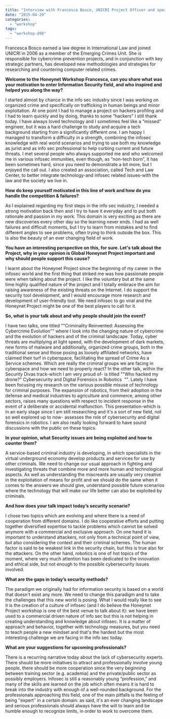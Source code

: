 ```yaml
---
title: "Interview with Francesca Bosco, UNICRI Project Officer and speaker at the Honeynet Workshop 2015"
date: "2015-04-29"
categories: 
  - "workshop"
tags: 
  - "workshop-d98"
---
```


Francesca Bosco earned a law degree in International Law and joined UNICRI in 2006 as a member of the Emerging Crimes Unit. She is responsible for cybercrime prevention projects, and in conjunction with key strategic partners, has developed new methodologies and strategies for researching and countering computer related crimes.

  

**Welcome to the Honeynet Workshop Francesca, can you share what was your motivation to enter Information Security field, and who inspired and helped you along the way?**

  

I started almost by chance in the info sec industry since I was working on organized crime and specifically on trafficking in human beings and minor exploitation. At one point I had to manage a project on hackers profiling and I had to learn quickly and by doing, thanks to some “hackers” I still thank today. I have always loved technology and I sometimes feel like a “missed” engineer, but it was a hard challenge to study and acquire a tech background starting from a significantly different one. I am happy I managed to transform a difficulty in a strength, combining the infosec knowledge with real world scenarios and trying to use both my knowledge as jurist and as info sec professional to help curbing current and future threats. I met several people who always supported me and who welcomed me in various infosec immunities, even though, as “non-tech born”, it has been sometimes hard, since you need to demonstrate a bit more, but I enjoyed the call out. I also created an association, called Tech and Law Center, to better integrate technology-and infosec related issues-with the law and the society we live in.

  

**How do keep yourself motivated in this line of work and how do you handle the competition & failures?**

  

As I explained regarding my first steps in the info sec industry, I needed a strong motivation back then and I try to have it everyday and to put both rationale and passion in my work. This domain is very exciting as there are new discoveries every other day so the learning never ends. I had as well failures and difficult moments, but I try to learn from mistakes and to find different angles to see problems, often trying to think outside the box. This is also the beauty of an ever changing field of work.

  

**You have an interesting perspective on this, for sure. Let's talk about the Project, why in your opinion is Global Honeynet Project important and why should people support this cause?**

  

I learnt about the Honeynet Project since the beginning of my career in the infosec world and the first thing that striked me was how passionate people were when talking about the project. I like the voluntary but at the same time highly qualified nature of the project and I totally embrace the aim for raising awareness of the existing threats on the Internet. I do support the security tool development, and I would encourage more research and development of user-friendly tool. We need infosec to go viral and the Honeynet Project might be one of the best players to call for it.

  

**So, what is your talk about and why people should join the event?**

  

I have two talks, one titled ""Criminality Reinvented: Assessing the Cybercrime Evolution"" where I look into the changing nature of cybercrime and the evolution of hackers and of the criminal landscape. Today, cyber threats are multiplying at light speed, with the development of dark markets, new forms of malware and additionally, organized crime groups, both in the traditional sense and those posing as loosely affiliated networks, have claimed their turf in cyberspace, facilitating the spread of Crime As a Service schemes. Which are really the criminal groups we are facing in cyberspace and how we need to properly react? In the other talk, within the Security Divas track-which I am very proud of- is titled ""Who hacked my drone?" Cybersecurity and Digital Forensics in Robotics  "". Lately I have been focusing my research on the various possible misuse of technology for criminal purposes. The expansion of robotics, from their adoption in the defense and medical industries to agriculture and commerce, among other sectors, raises many questions with respect to incident response in the event of a deliberate or accidental malfunction. This presentation-which is in an early stage since I am still researching and it's a sort of new field, not so well explored up to now- assesses the role of cybersecurity and digital forensics in robotics. I am also really looking forward to have sound discussions with the public on these topics.

  

**In your opinion, what Security issues are being exploited and how to counter them?**

  

A service-based criminal industry is developing, in which specialists in the virtual underground economy develop products and services for use by other criminals. We need to change our usual approach in fighting and investigating threats that combine more and more human and technological aspects. As well as understanding the miscreants are usually very creative in the exploitation of means for profit and we should do the same when it comes to the answers we should give, understand possible future scenarios where the technology that will make our life better can also be exploited by criminals.

  

**And how does your talk impact today’s security scenario?**

  

I chose two topics which are evolving and where there is a need of cooperation from different domains. I do like cooperative efforts and putting together diversified expertise to tackle problems which cannot be solved anymore with a commercial and exclusive approach. On one hand it is important to understand attackers, not only from a technical point of view, but also considering the context and their criminal schemes. The human factor is said to be weakest link in the security chain, but this is true also for the attackers. On the other hand, robotics is one of hot topics of the moment, where very much attention has been dedicated to the innovation and ethical side, but not enough to the possible cybersecurity issues involved.

  

**What are the gaps in today’s security methods?**

  

The paradigm we originally had for information security is based on a world that doesn't exist any more. We need to change this paradigm and to take the challenges that this new world is posing. What I would really like to see it is the creation of a culture of infosec (and I do believe the Honeynet Project workshop is one of the best venue to talk about it): we have been used to a commercial driven nature of info sec but this is not helping in creating understanding and knowledge about infosec. It is a matter of approach and behavior, together with technology measures, but you need to teach people a new mindset and that's the hardest but the most interesting challenge we are facing in the info sec today.

  

**What are your suggestions for upcoming professionals?**

  

There is a recurring narrative today about the lack of cybersecurity experts. There should be more initiatives to attract and professionally involve young people, there should be more cooperation since the very beginning between training sector (e.g. academia) and the private/public sector as possibly employers. Infosec is still a reasonably young “profession,” and many of the skills are learned on the job which often means it is hard to break into the industry with enough of a well-rounded background. For the professionals approaching this field, one of the main pitfalls is the feeling of being ʺexpertʺ in a certain domain: as said, it's an ever changing landscape and serious professionals should always have the will to learn and be humble enough to recognize limits, in order to work to overcome them.
